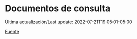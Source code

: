 # Documentos de consulta

Última actualización/Last update: 2022-07-21T19:05:01-05:00

 [Fuente](https://coronavirus.gob.mx/documentos-de-consulta/)
